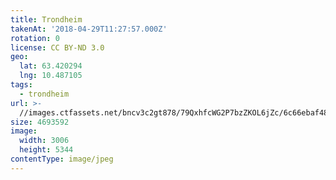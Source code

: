 ```yaml
---
title: Trondheim
takenAt: '2018-04-29T11:27:57.000Z'
rotation: 0
license: CC BY-ND 3.0
geo:
  lat: 63.420294
  lng: 10.487105
tags:
  - trondheim
url: >-
  //images.ctfassets.net/bncv3c2gt878/79QxhfcWG2P7bzZKOL6jZc/6c66ebaf480eb30ca04c36a16b3bfa39/trondheim_41900291532_o
size: 4693592
image:
  width: 3006
  height: 5344
contentType: image/jpeg
---
```


